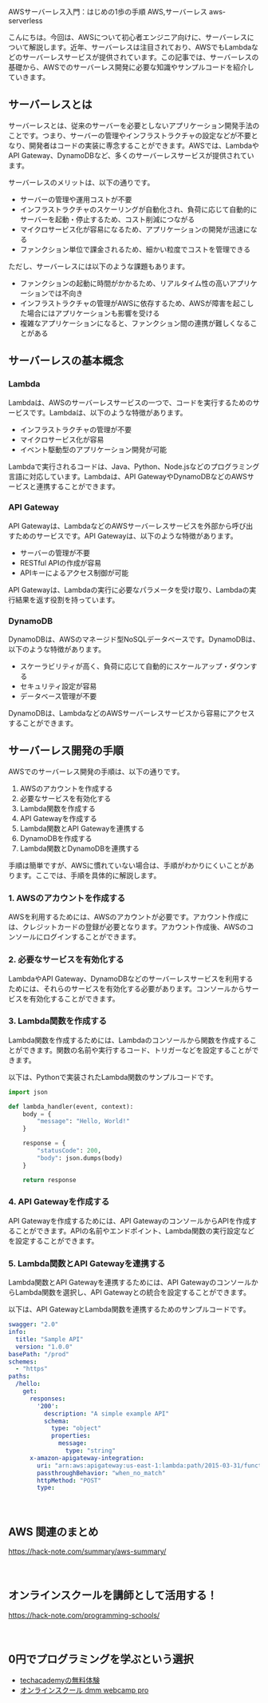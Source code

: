 AWSサーバーレス入門：はじめの1歩の手順
AWS,サーバーレス
aws-serverless

こんにちは。今回は、AWSについて初心者エンジニア向けに、サーバーレスについて解説します。近年、サーバーレスは注目されており、AWSでもLambdaなどのサーバーレスサービスが提供されています。この記事では、サーバーレスの基礎から、AWSでのサーバーレス開発に必要な知識やサンプルコードを紹介していきます。

## サーバーレスとは

サーバーレスとは、従来のサーバーを必要としないアプリケーション開発手法のことです。つまり、サーバーの管理やインフラストラクチャの設定などが不要となり、開発者はコードの実装に専念することができます。AWSでは、LambdaやAPI Gateway、DynamoDBなど、多くのサーバーレスサービスが提供されています。

サーバーレスのメリットは、以下の通りです。

- サーバーの管理や運用コストが不要
- インフラストラクチャのスケーリングが自動化され、負荷に応じて自動的にサーバーを起動・停止するため、コスト削減につながる
- マイクロサービス化が容易になるため、アプリケーションの開発が迅速になる
- ファンクション単位で課金されるため、細かい粒度でコストを管理できる

ただし、サーバーレスには以下のような課題もあります。

- ファンクションの起動に時間がかかるため、リアルタイム性の高いアプリケーションでは不向き
- インフラストラクチャの管理がAWSに依存するため、AWSが障害を起こした場合にはアプリケーションも影響を受ける
- 複雑なアプリケーションになると、ファンクション間の連携が難しくなることがある

## サーバーレスの基本概念

### Lambda

Lambdaは、AWSのサーバーレスサービスの一つで、コードを実行するためのサービスです。Lambdaは、以下のような特徴があります。

- インフラストラクチャの管理が不要
- マイクロサービス化が容易
- イベント駆動型のアプリケーション開発が可能

Lambdaで実行されるコードは、Java、Python、Node.jsなどのプログラミング言語に対応しています。Lambdaは、API GatewayやDynamoDBなどのAWSサービスと連携することができます。

### API Gateway

API Gatewayは、LambdaなどのAWSサーバーレスサービスを外部から呼び出すためのサービスです。API Gatewayは、以下のような特徴があります。

- サーバーの管理が不要
- RESTful APIの作成が容易
- APIキーによるアクセス制御が可能

API Gatewayは、Lambdaの実行に必要なパラメータを受け取り、Lambdaの実行結果を返す役割を持っています。

### DynamoDB

DynamoDBは、AWSのマネージド型NoSQLデータベースです。DynamoDBは、以下のような特徴があります。

- スケーラビリティが高く、負荷に応じて自動的にスケールアップ・ダウンする
- セキュリティ設定が容易
- データベース管理が不要

DynamoDBは、LambdaなどのAWSサーバーレスサービスから容易にアクセスすることができます。

## サーバーレス開発の手順

AWSでのサーバーレス開発の手順は、以下の通りです。

1. AWSのアカウントを作成する
2. 必要なサービスを有効化する
3. Lambda関数を作成する
4. API Gatewayを作成する
5. Lambda関数とAPI Gatewayを連携する
6. DynamoDBを作成する
7. Lambda関数とDynamoDBを連携する

手順は簡単ですが、AWSに慣れていない場合は、手順がわかりにくいことがあります。ここでは、手順を具体的に解説します。

### 1. AWSのアカウントを作成する

AWSを利用するためには、AWSのアカウントが必要です。アカウント作成には、クレジットカードの登録が必要となります。アカウント作成後、AWSのコンソールにログインすることができます。

### 2. 必要なサービスを有効化する

LambdaやAPI Gateway、DynamoDBなどのサーバーレスサービスを利用するためには、それらのサービスを有効化する必要があります。コンソールからサービスを有効化することができます。

### 3. Lambda関数を作成する

Lambda関数を作成するためには、Lambdaのコンソールから関数を作成することができます。関数の名前や実行するコード、トリガーなどを設定することができます。

以下は、Pythonで実装されたLambda関数のサンプルコードです。

```python
import json

def lambda_handler(event, context):
    body = {
        "message": "Hello, World!"
    }

    response = {
        "statusCode": 200,
        "body": json.dumps(body)
    }

    return response
```

### 4. API Gatewayを作成する

API Gatewayを作成するためには、API GatewayのコンソールからAPIを作成することができます。APIの名前やエンドポイント、Lambda関数の実行設定などを設定することができます。

### 5. Lambda関数とAPI Gatewayを連携する

Lambda関数とAPI Gatewayを連携するためには、API GatewayのコンソールからLambda関数を選択し、API Gatewayとの統合を設定することができます。

以下は、API GatewayとLambda関数を連携するためのサンプルコードです。

```yaml
swagger: "2.0"
info:
  title: "Sample API"
  version: "1.0.0"
basePath: "/prod"
schemes:
  - "https"
paths:
  /hello:
    get:
      responses:
        '200':
          description: "A simple example API"
          schema:
            type: "object"
            properties:
              message:
                type: "string"
      x-amazon-apigateway-integration:
        uri: "arn:aws:apigateway:us-east-1:lambda:path/2015-03-31/functions/arn:aws:lambda:us-east-1:123456789012:function:HelloWorld/invocations"
        passthroughBehavior: "when_no_match"
        httpMethod: "POST"
        type:
```

　

## AWS 関連のまとめ
https://hack-note.com/summary/aws-summary/

　

## オンラインスクールを講師として活用する！
https://hack-note.com/programming-schools/

　

## 0円でプログラミングを学ぶという選択
- [techacademyの無料体験](//af.moshimo.com/af/c/click?a_id=2612475&amp;p_id=1555&amp;pc_id=2816&amp;pl_id=22706&amp;url=https%3a%2f%2ftechacademy.jp%2fhtmlcss-trial%3futm_source%3dmoshimo%26utm_medium%3daffiliate%26utm_campaign%3dtextad)
- [オンラインスクール dmm webcamp pro](//af.moshimo.com/af/c/click?a_id=2612482&amp;p_id=1363&amp;pc_id=2297&amp;pl_id=39999&amp;guid=on)

